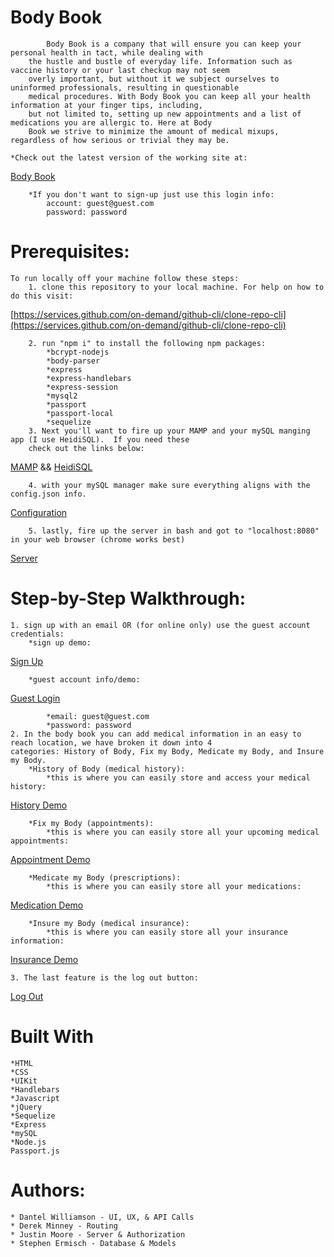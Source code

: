 # Body Book
            Body Book is a company that will ensure you can keep your personal health in tact, while dealing with 
        the hustle and bustle of everyday life. Information such as vaccine history or your last checkup may not seem 
        overly important, but without it we subject ourselves to uninformed professionals, resulting in questionable 
        medical procedures. With Body Book you can keep all your health information at your finger tips, including, 
        but not limited to, setting up new appointments and a list of medications you are allergic to. Here at Body 
        Book we strive to minimize the amount of medical mixups, regardless of how serious or trivial they may be.
    
    *Check out the latest version of the working site at: 
[Body Book](https://secure-wildwood-86684.herokuapp.com/)
        
        *If you don't want to sign-up just use this login info:
            account: guest@guest.com
            password: password

# Prerequisites:
    To run locally off your machine follow these steps:
        1. clone this repository to your local machine. For help on how to do this visit: 
[https://services.github.com/on-demand/github-cli/clone-repo-cli](https://services.github.com/on-demand/github-cli/clone-repo-cli)

        2. run "npm i" to install the following npm packages:
            *bcrypt-nodejs
            *body-parser
            *express
            *express-handlebars
            *express-session
            *mysql2
            *passport
            *passport-local
            *sequelize
        3. Next you'll want to fire up your MAMP and your mySQL manging app (I use HeidiSQL).  If you need these 
        check out the links below: 
[MAMP](https://www.mamp.info/en/) && [HeidiSQL](https://www.heidisql.com/download.php)

        4. with your mySQL manager make sure everything aligns with the config.json info.
[Configuration](./gifs/config-match.gif)

        5. lastly, fire up the server in bash and got to "localhost:8080" in your web browser (chrome works best)
[Server](./gifs/server-demo.gif)


# Step-by-Step Walkthrough: 
    1. sign up with an email OR (for online only) use the guest account credentials:
        *sign up demo: 
[Sign Up](./gifs/sign-up.gif)

        *guest account info/demo: 
[Guest Login](./gifs/guest-login.gif)

            *email: guest@guest.com
            *password: password
    2. In the body book you can add medical information in an easy to reach location, we have broken it down into 4 
    categories: History of Body, Fix my Body, Medicate my Body, and Insure my Body.
        *History of Body (medical history):
            *this is where you can easily store and access your medical history:
[History Demo](./gifs/history-demo.gif)

        *Fix my Body (appointments):
            *this is where you can easily store all your upcoming medical appointments:
[Appointment Demo](./gifs/appointment-demo.gif)

        *Medicate my Body (prescriptions):
            *this is where you can easily store all your medications:
[Medication Demo](./gifs/meds-demo.gif)

        *Insure my Body (medical insurance):
            *this is where you can easily store all your insurance information:
[Insurance Demo](./gifs/insurance-demo.gif)

    3. The last feature is the log out button:
[Log Out](./gifs/log-out.gif)

# Built With
    *HTML
    *CSS
    *UIKit
    *Handlebars
    *Javascript
    *jQuery
    *Sequelize
    *Express
    *mySQL
    *Node.js
    Passport.js

# Authors:
    * Dantel Williamson - UI, UX, & API Calls
    * Derek Minney - Routing
    * Justin Moore - Server & Authorization
    * Stephen Ermisch - Database & Models